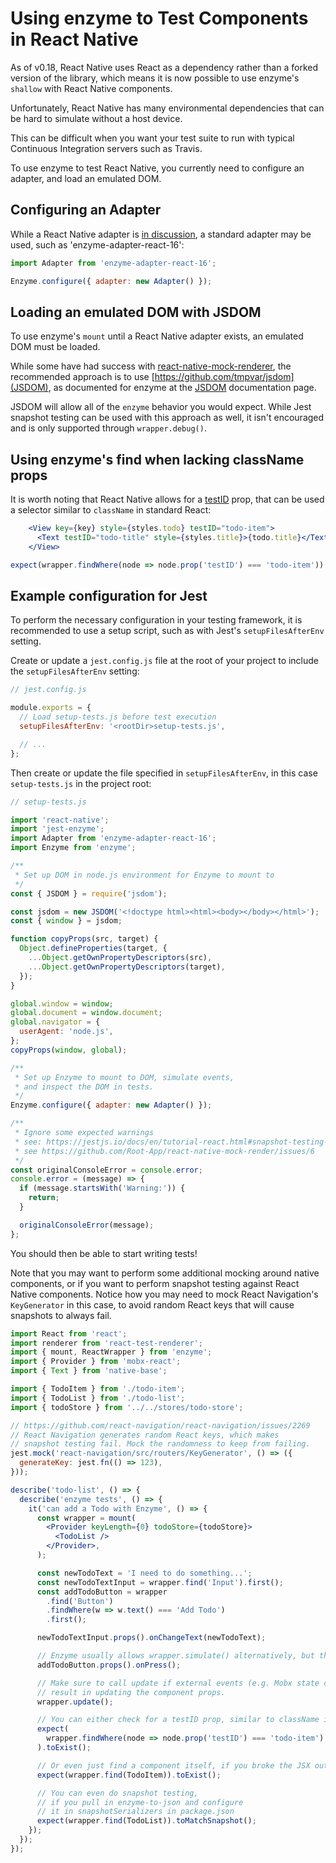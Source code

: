 # Using enzyme to Test Components in React Native

As of v0.18, React Native uses React as a dependency rather than a forked version of the library,
which means it is now possible to use enzyme's `shallow` with React Native components.

Unfortunately, React Native has many environmental dependencies that can be hard to simulate without
a host device.

This can be difficult when you want your test suite to run with typical Continuous Integration servers
such as Travis.

To use enzyme to test React Native, you currently need to configure an adapter, and load an emulated DOM.

## Configuring an Adapter

While a React Native adapter is [in discussion](https://github.com/airbnb/enzyme/issues/1436),
a standard adapter may be used, such as 'enzyme-adapter-react-16':

```jsx
import Adapter from 'enzyme-adapter-react-16';

Enzyme.configure({ adapter: new Adapter() });
```

## Loading an emulated DOM with JSDOM

To use enzyme's `mount` until a React Native adapter exists, an emulated DOM must be loaded.

While some have had success with [react-native-mock-renderer](https://github.com/Root-App/react-native-mock-render),
the recommended approach is to use [https://github.com/tmpvar/jsdom](JSDOM),
as documented for enzyme at the [JSDOM](https://airbnb.io/enzyme/docs/guides/jsdom.html) documentation page.

JSDOM will allow all of the `enzyme` behavior you would expect. While Jest snapshot testing can be used with
this approach as well, it isn't encouraged and is only supported through `wrapper.debug()`.

## Using enzyme's find when lacking className props

It is worth noting that React Native allows for a [testID](https://facebook.github.io/react-native/docs/view#testid)
prop, that can be used a selector similar to `className` in standard React:

<!-- eslint no-unused-expressions: 0, semi: 0 -->
```jsx
    <View key={key} style={styles.todo} testID="todo-item">
      <Text testID="todo-title" style={styles.title}>{todo.title}</Text>
    </View>
```

```jsx
expect(wrapper.findWhere(node => node.prop('testID') === 'todo-item')).toExist();
```

## Example configuration for Jest

To perform the necessary configuration in your testing framework, it is recommended to use a setup script,
such as with Jest's `setupFilesAfterEnv` setting.

Create or update a `jest.config.js` file at the root of your project to include the `setupFilesAfterEnv` setting:

```jsx
// jest.config.js

module.exports = {
  // Load setup-tests.js before test execution
  setupFilesAfterEnv: '<rootDir>setup-tests.js',

  // ...
};
```

Then create or update the file specified in `setupFilesAfterEnv`, in this case `setup-tests.js` in the project root:

```jsx
// setup-tests.js

import 'react-native';
import 'jest-enzyme';
import Adapter from 'enzyme-adapter-react-16';
import Enzyme from 'enzyme';

/**
 * Set up DOM in node.js environment for Enzyme to mount to
 */
const { JSDOM } = require('jsdom');

const jsdom = new JSDOM('<!doctype html><html><body></body></html>');
const { window } = jsdom;

function copyProps(src, target) {
  Object.defineProperties(target, {
    ...Object.getOwnPropertyDescriptors(src),
    ...Object.getOwnPropertyDescriptors(target),
  });
}

global.window = window;
global.document = window.document;
global.navigator = {
  userAgent: 'node.js',
};
copyProps(window, global);

/**
 * Set up Enzyme to mount to DOM, simulate events,
 * and inspect the DOM in tests.
 */
Enzyme.configure({ adapter: new Adapter() });

/**
 * Ignore some expected warnings
 * see: https://jestjs.io/docs/en/tutorial-react.html#snapshot-testing-with-mocks-enzyme-and-react-16
 * see https://github.com/Root-App/react-native-mock-render/issues/6
 */
const originalConsoleError = console.error;
console.error = (message) => {
  if (message.startsWith('Warning:')) {
    return;
  }

  originalConsoleError(message);
};
```

You should then be able to start writing tests!

Note that you may want to perform some additional mocking around native components,
or if you want to perform snapshot testing against React Native components. Notice
how you may need to mock React Navigation's `KeyGenerator` in this case, to avoid
random React keys that will cause snapshots to always fail.

```jsx
import React from 'react';
import renderer from 'react-test-renderer';
import { mount, ReactWrapper } from 'enzyme';
import { Provider } from 'mobx-react';
import { Text } from 'native-base';

import { TodoItem } from './todo-item';
import { TodoList } from './todo-list';
import { todoStore } from '../../stores/todo-store';

// https://github.com/react-navigation/react-navigation/issues/2269
// React Navigation generates random React keys, which makes
// snapshot testing fail. Mock the randomness to keep from failing.
jest.mock('react-navigation/src/routers/KeyGenerator', () => ({
  generateKey: jest.fn(() => 123),
}));

describe('todo-list', () => {
  describe('enzyme tests', () => {
    it('can add a Todo with Enzyme', () => {
      const wrapper = mount(
        <Provider keyLength={0} todoStore={todoStore}>
          <TodoList />
        </Provider>,
      );

      const newTodoText = 'I need to do something...';
      const newTodoTextInput = wrapper.find('Input').first();
      const addTodoButton = wrapper
        .find('Button')
        .findWhere(w => w.text() === 'Add Todo')
        .first();

      newTodoTextInput.props().onChangeText(newTodoText);

      // Enzyme usually allows wrapper.simulate() alternatively, but this doesn't support 'press' events.
      addTodoButton.props().onPress();

      // Make sure to call update if external events (e.g. Mobx state changes)
      // result in updating the component props.
      wrapper.update();

      // You can either check for a testID prop, similar to className in React:
      expect(
        wrapper.findWhere(node => node.prop('testID') === 'todo-item'),
      ).toExist();

      // Or even just find a component itself, if you broke the JSX out into its own component:
      expect(wrapper.find(TodoItem)).toExist();

      // You can even do snapshot testing,
      // if you pull in enzyme-to-json and configure
      // it in snapshotSerializers in package.json
      expect(wrapper.find(TodoList)).toMatchSnapshot();
    });
  });
});
```
